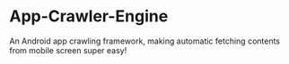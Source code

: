 # App-Crawler-Engine
An Android app crawling framework, making automatic fetching contents from mobile screen super easy!
